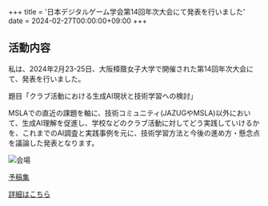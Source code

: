 +++
title = '日本デジタルゲーム学会第14回年次大会にて発表を行いました'
date = 2024-02-27T00:00:00+09:00
+++
## 活動内容

私は、2024年2月23-25日、大阪樟蔭女子大学で開催された第14回年次大会にて、発表を行いました。

題目「クラブ活動における生成AI現状と技術学習への検討」

MSLAでの直近の課題を軸に、技術コミュニティ(JAZUGやMSLA)以外において、生成AI理解を促進し、学校などのクラブ活動に対してどう実践していけるかを、これまでのAI調査と実践事例を元に、技術学習方法と今後の進め方・懸念点を議論した発表となります。


<img src="../202402-2.png" alt="会場">

[予稿集](https://www.jstage.jst.go.jp/article/digrajproc/14/0/14_165/_pdf/-char/ja)

[詳細はこちら](https://digrajapan.org/?page_id=9637)
